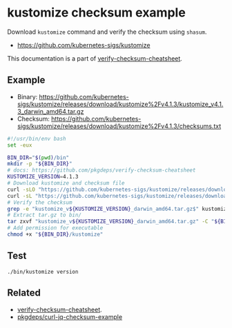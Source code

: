 # kustomize checksum example

Download `kustomize` command and verify the checksum using `shasum`.

- https://github.com/kubernetes-sigs/kustomize

This documentation is a part of [verify-checksum-cheatsheet](https://github.com/pkgdeps/verify-checksum-cheatsheet).

## Example

- Binary: https://github.com/kubernetes-sigs/kustomize/releases/download/kustomize%2Fv4.1.3/kustomize_v4.1.3_darwin_amd64.tar.gz
- Checksum: https://github.com/kubernetes-sigs/kustomize/releases/download/kustomize%2Fv4.1.3/checksums.txt

```bash
#!/usr/bin/env bash
set -eux

BIN_DIR="$(pwd)/bin"
mkdir -p "${BIN_DIR}"
# docs: https://github.com/pkgdeps/verify-checksum-cheatsheet
KUSTOMIZE_VERSION=4.1.3
# Download kustomize and checksum file
curl -sLO "https://github.com/kubernetes-sigs/kustomize/releases/download/kustomize%2Fv${KUSTOMIZE_VERSION}/kustomize_v${KUSTOMIZE_VERSION}_darwin_amd64.tar.gz" && \
curl -sL "https://github.com/kubernetes-sigs/kustomize/releases/download/kustomize%2Fv${KUSTOMIZE_VERSION}/checksums.txt" -o kustomize.checksums.txt
# Verify the checksum
grep -e "kustomize_v${KUSTOMIZE_VERSION}_darwin_amd64.tar.gz$" kustomize.checksums.txt | shasum -a 256 -c
# Extract tar.gz to bin/
tar zxvf "kustomize_v${KUSTOMIZE_VERSION}_darwin_amd64.tar.gz" -C "${BIN_DIR}"
# Add permission for executable
chmod +x "${BIN_DIR}/kustomize"
```

## Test

    ./bin/kustomize version

## Related

- [verify-checksum-cheatsheet](https://github.com/pkgdeps/verify-checksum-cheatsheet).
- [pkgdeps/curl-jq-checksum-example](https://github.com/pkgdeps/curl-jq-checksum-example)
